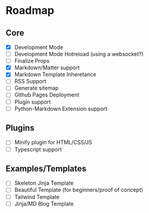 # Roadmap

## Core

- [x] Development Mode
- [ ] Development Mode Hotreload (using a websocket?)
- [ ] Finalize Props
- [x] Markdown/Matter support
- [x] Markdown Template Inheretance
- [ ] RSS Support
- [ ] Generate sitemap
- [ ] Github Pages Deployment
- [ ] Plugin support
- [ ] Python-Markdown Extension support

## Plugins

- [ ] Minify plugin for HTML/CSS/JS
- [ ] Typescript support

## Examples/Templates

- [ ] Skeleton Jinja Template
- [ ] Beautiful Template (for beginners/proof of concept)
- [ ] Tailwind Template
- [ ] Jinja/MD Blog Template

